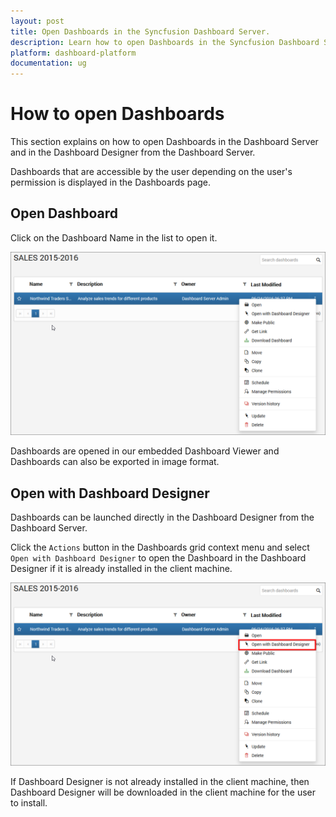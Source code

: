 ```yaml
---
layout: post
title: Open Dashboards in the Syncfusion Dashboard Server.
description: Learn how to open Dashboards in the Syncfusion Dashboard Server and in the Dashboard Designer directly from the Syncfusion Dashboard Server.
platform: dashboard-platform
documentation: ug
---
```


# How to open Dashboards

This section explains on how to open Dashboards in the Dashboard Server and in the Dashboard Designer from the Dashboard Server.

Dashboards that are accessible by the user depending on the user's permission is displayed in the Dashboards page.

## Open Dashboard
Click on the Dashboard Name in the list to open it.

![Manage Dashboards](images/manage-Dashboards.png)

Dashboards are opened in our embedded Dashboard Viewer and Dashboards can also be exported in image format.

## Open with Dashboard Designer

Dashboards can be launched directly in the Dashboard Designer from the Dashboard Server. 

Click the `Actions` button in the Dashboards grid context menu and select `Open with Dashboard Designer` to open the Dashboard in the Dashboard Designer if it is already installed in the client machine.

![open with  Dashboard Designer](images/open-with-dashboard.png)

If Dashboard Designer is not already installed in the client machine, then Dashboard Designer will be downloaded in the client machine for the user to install.